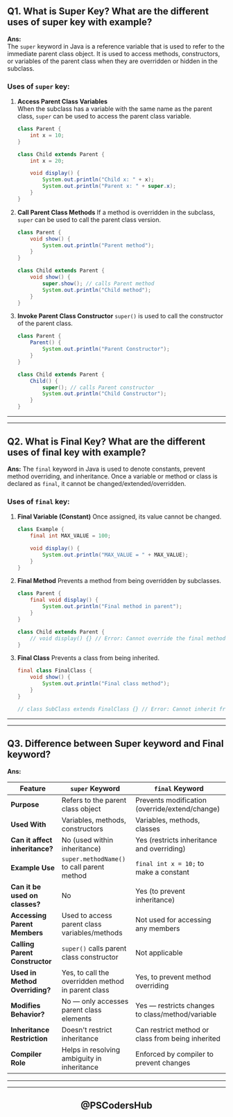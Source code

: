 ## Q1. What is Super Key? What are the different uses of super key with example?

**Ans:**  
The `super` keyword in Java is a reference variable that is used to refer to the immediate parent class object. It is used to access methods, constructors, or variables of the parent class when they are overridden or hidden in the subclass.

### Uses of `super` key:

1. **Access Parent Class Variables**  
   When the subclass has a variable with the same name as the parent class, `super` can be used to access the parent class variable.

   ```java
   class Parent {
       int x = 10;
   }

   class Child extends Parent {
       int x = 20;

       void display() {
           System.out.println("Child x: " + x);
           System.out.println("Parent x: " + super.x);
       }
   }
   ```

2. **Call Parent Class Methods**
   If a method is overridden in the subclass, `super` can be used to call the parent class version.

   ```java
   class Parent {
       void show() {
           System.out.println("Parent method");
       }
   }

   class Child extends Parent {
       void show() {
           super.show(); // calls Parent method
           System.out.println("Child method");
       }
   }
   ```

3. **Invoke Parent Class Constructor**
   `super()` is used to call the constructor of the parent class.

   ```java
   class Parent {
       Parent() {
           System.out.println("Parent Constructor");
       }
   }

   class Child extends Parent {
       Child() {
           super(); // calls Parent constructor
           System.out.println("Child Constructor");
       }
   }
   ```

---
---

## Q2. What is Final Key? What are the different uses of final key with example?

**Ans:**
The `final` keyword in Java is used to denote constants, prevent method overriding, and inheritance. Once a variable or method or class is declared as `final`, it cannot be changed/extended/overridden.

### Uses of `final` key:

1. **Final Variable (Constant)**
   Once assigned, its value cannot be changed.

   ```java
   class Example {
       final int MAX_VALUE = 100;

       void display() {
           System.out.println("MAX_VALUE = " + MAX_VALUE);
       }
   }
   ```

2. **Final Method**
   Prevents a method from being overridden by subclasses.

   ```java
   class Parent {
       final void display() {
           System.out.println("Final method in parent");
       }
   }

   class Child extends Parent {
       // void display() {} // Error: Cannot override the final method
   }
   ```

3. **Final Class**
   Prevents a class from being inherited.

   ```java
   final class FinalClass {
       void show() {
           System.out.println("Final class method");
       }
   }

   // class SubClass extends FinalClass {} // Error: Cannot inherit from final class
   ```

---
---

## Q3. Difference between Super keyword and Final keyword?

**Ans:**

| **Feature**                          | **`super` Keyword**                                 | **`final` Keyword**                                  |
|-------------------------------------|-----------------------------------------------------|------------------------------------------------------|
| **Purpose**                         | Refers to the parent class object                   | Prevents modification (override/extend/change)       |
| **Used With**                       | Variables, methods, constructors                    | Variables, methods, classes                          |
| **Can it affect inheritance?**      | No (used within inheritance)                        | Yes (restricts inheritance and overriding)           |
| **Example Use**                     | `super.methodName()` to call parent method          | `final int x = 10;` to make a constant               |
| **Can it be used on classes?**      | No                                                  | Yes (to prevent inheritance)                         |
| **Accessing Parent Members**        | Used to access parent class variables/methods       | Not used for accessing any members                   |
| **Calling Parent Constructor**      | `super()` calls parent class constructor            | Not applicable                                       |
| **Used in Method Overriding?**      | Yes, to call the overridden method in parent class  | Yes, to prevent method overriding                    |
| **Modifies Behavior?**              | No — only accesses parent class elements            | Yes — restricts changes to class/method/variable     |
| **Inheritance Restriction**         | Doesn't restrict inheritance                        | Can restrict method or class from being inherited    |
| **Compiler Role**                   | Helps in resolving ambiguity in inheritance         | Enforced by compiler to prevent changes              |

---
---

<div align="center"> <h2 style=font-weight: bold;">@PSCodersHub</h2> </div>